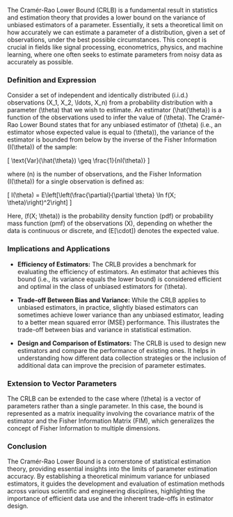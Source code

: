 The Cramér-Rao Lower Bound (CRLB) is a fundamental result in statistics and estimation theory that provides a lower bound on the variance of unbiased estimators of a parameter. Essentially, it sets a theoretical limit on how accurately we can estimate a parameter of a distribution, given a set of observations, under the best possible circumstances. This concept is crucial in fields like signal processing, econometrics, physics, and machine learning, where one often seeks to estimate parameters from noisy data as accurately as possible.

### Definition and Expression

Consider a set of independent and identically distributed (i.i.d.) observations \(X_1, X_2, \ldots, X_n\) from a probability distribution with a parameter \(\theta\) that we wish to estimate. An estimator \(\hat{\theta}\) is a function of the observations used to infer the value of \(\theta\). The Cramér-Rao Lower Bound states that for any unbiased estimator of \(\theta\) (i.e., an estimator whose expected value is equal to \(\theta\)), the variance of the estimator is bounded from below by the inverse of the Fisher Information \(I(\theta)\) of the sample:

\[ \text{Var}(\hat{\theta}) \geq \frac{1}{nI(\theta)} \]

where \(n\) is the number of observations, and the Fisher Information \(I(\theta)\) for a single observation is defined as:

\[ I(\theta) = E\left[\left(\frac{\partial}{\partial \theta} \ln f(X; \theta)\right)^2\right] \]

Here, \(f(X; \theta)\) is the probability density function (pdf) or probability mass function (pmf) of the observations \(X\), depending on whether the data is continuous or discrete, and \(E[\cdot]\) denotes the expected value.

### Implications and Applications

- **Efficiency of Estimators:** The CRLB provides a benchmark for evaluating the efficiency of estimators. An estimator that achieves this bound (i.e., its variance equals the lower bound) is considered efficient and optimal in the class of unbiased estimators for \(\theta\).

- **Trade-off Between Bias and Variance:** While the CRLB applies to unbiased estimators, in practice, slightly biased estimators can sometimes achieve lower variance than any unbiased estimator, leading to a better mean squared error (MSE) performance. This illustrates the trade-off between bias and variance in statistical estimation.

- **Design and Comparison of Estimators:** The CRLB is used to design new estimators and compare the performance of existing ones. It helps in understanding how different data collection strategies or the inclusion of additional data can improve the precision of parameter estimates.

### Extension to Vector Parameters

The CRLB can be extended to the case where \(\theta\) is a vector of parameters rather than a single parameter. In this case, the bound is represented as a matrix inequality involving the covariance matrix of the estimator and the Fisher Information Matrix (FIM), which generalizes the concept of Fisher Information to multiple dimensions.

### Conclusion

The Cramér-Rao Lower Bound is a cornerstone of statistical estimation theory, providing essential insights into the limits of parameter estimation accuracy. By establishing a theoretical minimum variance for unbiased estimators, it guides the development and evaluation of estimation methods across various scientific and engineering disciplines, highlighting the importance of efficient data use and the inherent trade-offs in estimator design.